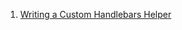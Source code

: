 1. [Writing a Custom Handlebars Helper](/guides/cookbook/helpers_and_components/writing_a_custom_handlebars_helper)